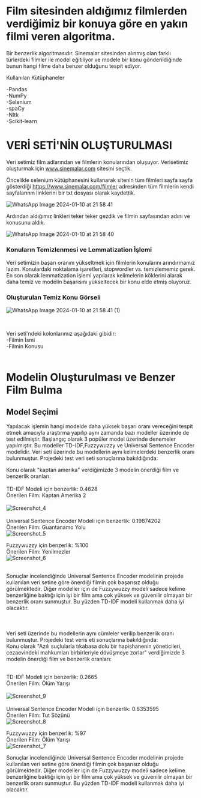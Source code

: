 # Film sitesinden aldığımız filmlerden verdiğimiz bir konuya göre en yakın filmi veren algoritma.

Bir benzerlik algoritmasıdır. Sinemalar sitesinden alınmış olan farklı türlerdeki filmler ile model eğitiliyor ve modele bir konu gönderildiğinde bunun hangi filme daha benzer olduğunu tespit ediyor.

Kullanılan Kütüphaneler<br/>

-Pandas<br/>
-NumPy<br/>
-Selenium<br/>
-spaCy<br/>
-Nltk<br/>
-Scikit-learn<br/>





# VERİ SETİ'NİN OLUŞTURULMASI

Veri setimiz film adlarından ve filmlerin konularından oluşuyor. Verisetimiz oluşturmak için www.sinemalar.com sitesini seçtik.

Öncelikle selenium kütüphanesini kullanarak sitenin tüm filmleri sayfa sayfa gösterdiği https://www.sinemalar.com/filmler adresinden tüm filmlerin kendi sayfalarının linklerini bir txt dosyası olarak kaydettik. 

![WhatsApp Image 2024-01-10 at 21 58 41](https://github.com/Xpmian/Dogal-Dil-isleme-Projesi-/assets/115807439/dcd3cf16-0dc1-4f73-900c-9aba02c47ece)


Ardından aldığımız linkleri teker teker gezdik ve filmin sayfasından adını ve konusunu aldık.

![WhatsApp Image 2024-01-10 at 21 58 40](https://github.com/Xpmian/Dogal-Dil-isleme-Projesi-/assets/115807439/b243f4d1-1f4a-40b3-83d5-064b9885a1a2)


### Konuların Temizlenmesi ve Lemmatization İşlemi<br/>
Veri setimizin başarı oranını yükseltmek için filmlerin konularını arındırmamız lazım. Konulardaki noktalama işaretleri, stopwordler vs. temizlememiz gerek. En son olarak lemmatization işlemi yapılarak kelimelerin köklerini alarak daha temiz ve modelin başarısını yükseltecek bir konu elde etmiş oluyoruz.

### Oluşturulan Temiz Konu Görseli

![WhatsApp Image 2024-01-10 at 21 58 41 (1)](https://github.com/Xpmian/Dogal-Dil-isleme-Projesi-/assets/115807439/07db955d-3338-4806-85c3-15b33da2148c)

<br/>

Veri seti'ndeki kolonlarımız aşağıdaki gibidir:<br/>
-Filmin İsmi<br/>
-Filmin Konusu<br/>
<br/>

# Modelin Oluşturulması ve Benzer Film Bulma<br/>

## Model Seçimi
Yapılacak işlemin hangi modelde daha yüksek başarı oranı vereceğini tespit etmek amacıyla araştırma yapılıp aynı zamanda bazı modeller üzerinde de test edilmiştir. Başlangıç olarak 3 popüler model üzerinde denemeler yapılmıştır. Bu modeller TD-IDF,Fuzzywuzzy ve Universal Sentence Encoder modelidir. Veri seti üzerinde bu modellerin aynı kelimelerdeki benzerlik oranı bulunmuştur. Projedeki test veri seti sonuçlarına bakıldığında:<br/>

Konu olarak "kaptan amerika" verdiğimizde 3 modelin önerdiği film ve benzerlik oranları:<br/><br/>
TD-IDF Modeli için  benzerlik: 0.4628 <br/> Önerilen Film: Kaptan Amerika 2<br/><br/>
![Screenshot_4](https://github.com/Xpmian/Dogal-Dil-isleme-Projesi-/assets/115807439/788f3f22-6981-4c94-b0cf-a5303fc7b695)
<br/>
<br>
Universal Sentence Encoder Modeli için benzerlik: 0.19874202 <br/> Önerilen Film: Guantanamo Yolu<br/>
![Screenshot_5](https://github.com/Xpmian/Dogal-Dil-isleme-Projesi-/assets/115807439/34c663bd-8aa5-49bf-b48a-2081b38385b8)

Fuzzywuzzy için benzerlik: %100 <br/>Önerilen Film: Yenilmezler<br/>
![Screenshot_6](https://github.com/Xpmian/Dogal-Dil-isleme-Projesi-/assets/115807439/843cbfdb-a992-411c-93c1-c72915db5a5c)

<br/>
Sonuçlar incelendiğinde Universal Sentence Encoder modelinin projede kullanılan veri setine göre önerdiği filmin çok başarısız olduğu görülmektedir. Diğer modeller için de Fuzzywuzzy modeli sadece kelime benzerliğine baktığı için iyi bir film ama çok yüksek ve güvenilir olmayan bir benzerlik oranı sunmuştur. Bu yüzden TD-IDF modeli kullanmak daha iyi olacaktır.<br>
<br>
<br>
<br>
Veri seti üzerinde bu modellerin aynı cümleler verilip benzerlik oranı bulunmuştur. Projedeki test veris eti sonuçlarına bakıldığında:<br/>
Konu olarak "Azılı suçlularla tıkabasa dolu bir hapishanenin yöneticileri, cezaevindeki mahkumları birbirleriyle dövüşmeye zorlar" verdiğimizde 3 modelin önerdiği film ve benzerlik oranları:<br/><br/>

TD-IDF Modeli için  benzerlik: 0.2665 <br/> Önerilen Film: Ölüm Yarışı<br/><br/>
![Screenshot_9](https://github.com/Xpmian/Dogal-Dil-isleme-Projesi-/assets/115807439/5c0fb140-9cf4-4059-8e68-a49bb9c40a2b)
<br/>
<br>
Universal Sentence Encoder Modeli için benzerlik: 0.6353595 <br/> Önerilen Film: Tut Sözünü<br/>
![Screenshot_8](https://github.com/Xpmian/Dogal-Dil-isleme-Projesi-/assets/115807439/a4549f76-e6c9-4ed3-bb92-19a475079277)

Fuzzywuzzy için benzerlik: %97 <br/>Önerilen Film: Ölüm Yarışı<br/>
![Screenshot_7](https://github.com/Xpmian/Dogal-Dil-isleme-Projesi-/assets/115807439/a6c5727b-8d7c-49ea-a4d3-fd310cb7047c)

Sonuçlar incelendiğinde Universal Sentence Encoder modelinin projede kullanılan veri setine göre önerdiği filmin çok başarısız olduğu görülmektedir. Diğer modeller için de Fuzzywuzzy modeli sadece kelime benzerliğine baktığı için iyi bir film ama çok yüksek ve güvenilir olmayan bir benzerlik oranı sunmuştur. Bu yüzden TD-IDF modeli kullanmak daha iyi olacaktır.<br>
